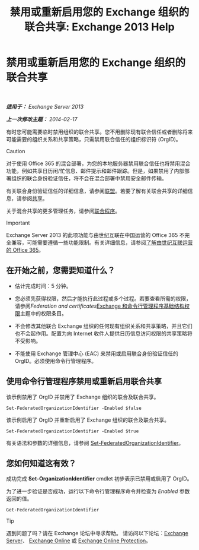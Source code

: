 ﻿---
title: '禁用或重新启用您的 Exchange 组织的联合共享: Exchange 2013 Help'
TOCTitle: 禁用或重新启用您的 Exchange 组织的联合共享
ms:assetid: d36490d8-0268-47b9-a6d4-e56427f1b02e
ms:mtpsurl: https://technet.microsoft.com/zh-cn/library/JJ657497(v=EXCHG.150)
ms:contentKeyID: 50491611
ms.date: 01/11/2018
mtps_version: v=EXCHG.150
ms.translationtype: HT
---

# 禁用或重新启用您的 Exchange 组织的联合共享

 

_**适用于：** Exchange Server 2013_

_**上一次修改主题：** 2014-02-17_

有时您可能需要临时禁用组织的联合共享。您不用删除现有联合信任或者删除将来可能需要的组织关系和共享策略，只需禁用联合信任的组织标识符 (OrgID)。

> [!CAUTION]  
> 对于使用 Office 365 的混合部署，为您的本地服务器禁用联合信任也将禁用混合功能，例如共享日历闲/忙信息、邮件提示和邮件跟踪。但是，如果禁用了内部部署组织的联合身份验证信任，将不会在混合部署中禁用安全邮件传输。


有关联合身份验证信任的详细信息，请参阅[联盟](federation-exchange-2013-help.md)。若要了解有关联合共享的详细信息，请参阅[共享](sharing-exchange-2013-help.md)。

关于混合共享的更多管理任务，请参阅[联合程序](federation-procedures-exchange-2013-help.md)。

> [!IMPORTANT]  
> Exchange Server 2013 的此项功能与由世纪互联在中国运营的 Office 365 不完全兼容，可能需要遵循一些功能限制。有关详细信息，请参阅<a href="https://go.microsoft.com/fwlink/?linkid=313640">了解由世纪互联运营的 Office 365</a>。


## 在开始之前，您需要知道什么？

  - 估计完成时间：5 分钟。

  - 您必须先获得权限，然后才能执行此过程或多个过程。若要查看所需的权限，请参阅*Federation and certificates*[Exchange 和命令行管理程序基础结构权限](exchange-and-shell-infrastructure-permissions-exchange-2013-help.md)主题中的权限条目。

  - 不会修改其他联合 Exchange 组织的任何现有组织关系和共享策略，并且它们也不会起作用。配置为向 Internet 收件人提供日历信息访问权限的共享策略将不受影响。

  - 不能使用 Exchange 管理中心 (EAC) 来禁用或启用联合身份验证信任的 OrgID。必须使用命令行管理程序。

## 使用命令行管理程序禁用或重新启用联合共享

该示例禁用了 OrgID 并禁用了 Exchange 组织的联合及联合共享。

    Set-FederatedOrganizationIdentifier -Enabled $false

该示例启用了 OrgID 并重新启用了 Exchange 组织的联合及联合共享。

    Set-FederatedOrganizationIdentifier -Enabled $true

有关语法和参数的详细信息，请参阅 [Set-FederatedOrganizationIdentifier](https://technet.microsoft.com/zh-cn/library/dd351037\(v=exchg.150\))。

## 您如何知道这有效？

成功完成 **Set-OrganizationIdentifier** cmdlet 初步表示已禁用或启用了 OrgID。

为了进一步验证是否成功，运行以下命令行管理程序命令并检查为 *Enabled* 参数返回的值。

    Get-FederatedOrganizationIdentifier

> [!TIP]  
> 遇到问题了吗？请在 Exchange 论坛中寻求帮助。 请访问以下论坛：<a href="https://go.microsoft.com/fwlink/p/?linkid=60612">Exchange Server</a>、 <a href="https://go.microsoft.com/fwlink/p/?linkid=267542">Exchange Online</a> 或 <a href="https://go.microsoft.com/fwlink/p/?linkid=285351">Exchange Online Protection</a>。

